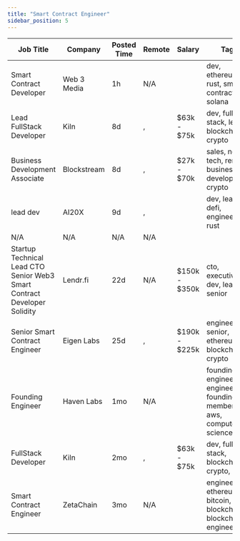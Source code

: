 ```yaml
---
title: "Smart Contract Engineer"
sidebar_position: 5
---
```


| Job Title | Company | Posted Time | Remote | Salary | Tags | Apply Link |
|-----------|---------|-------------|--------|--------|------|------------|
| Smart Contract Developer | Web 3 Media | 1h | N/A |  | dev, ethereum, rust, smart contract, solana | [Apply](https://web3.career/smart-contract-developer-web-3-media/95013) |
| Lead FullStack Developer | Kiln | 8d | , | $63k - $75k | dev, full stack, lead, blockchain, crypto | [Apply](https://web3.career/lead-fullstack-developer-kiln/96910) |
| Business Development Associate | Blockstream | 8d | , | $27k - $70k | sales, non tech, remote, business development, crypto | [Apply](https://web3.career/business-development-associate-blockstream/7739) |
| lead dev | AI20X | 9d | , |  | dev, lead, defi, engineer, rust | [Apply](https://web3.career/lead-dev-ai20x/94376) |
| N/A | N/A | N/A | N/A |  |  | [Apply](https://web3.career/metana) |
| Startup Technical Lead CTO Senior Web3 Smart Contract Developer Solidity | Lendr.fi | 22d | N/A | $150k - $350k | cto, executive, dev, lead, senior | [Apply](https://web3.career/startup-technical-lead-cto-senior-web3-smart-contract-developer-solidity-lendr-fi/95862) |
| Senior Smart Contract Engineer | Eigen Labs | 25d | , | $190k - $225k | engineer, senior, ethereum, blockchain, crypto | [Apply](https://web3.career/senior-smart-contract-engineer-eigenlabs/95542) |
| Founding Engineer | Haven Labs | 1mo | N/A |  | founding engineer, engineer, founding member, aws, computer science | [Apply](https://web3.career/founding-engineer-haven-labs/94478) |
| FullStack Developer | Kiln | 2mo | , | $63k - $75k | dev, full stack, blockchain, crypto, dapp | [Apply](https://web3.career/fullstack-developer-kiln/90916) |
| Smart Contract Engineer | ZetaChain | 3mo | N/A |  | engineer, ethereum, bitcoin, blockchain, blockchain engineer | [Apply](https://web3.career/smart-contract-engineer-zetachain/89778) |
